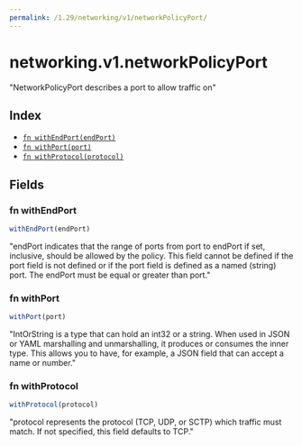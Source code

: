 ```yaml
---
permalink: /1.29/networking/v1/networkPolicyPort/
---
```


# networking.v1.networkPolicyPort

"NetworkPolicyPort describes a port to allow traffic on"

## Index

* [`fn withEndPort(endPort)`](#fn-withendport)
* [`fn withPort(port)`](#fn-withport)
* [`fn withProtocol(protocol)`](#fn-withprotocol)

## Fields

### fn withEndPort

```ts
withEndPort(endPort)
```

"endPort indicates that the range of ports from port to endPort if set, inclusive, should be allowed by the policy. This field cannot be defined if the port field is not defined or if the port field is defined as a named (string) port. The endPort must be equal or greater than port."

### fn withPort

```ts
withPort(port)
```

"IntOrString is a type that can hold an int32 or a string.  When used in JSON or YAML marshalling and unmarshalling, it produces or consumes the inner type.  This allows you to have, for example, a JSON field that can accept a name or number."

### fn withProtocol

```ts
withProtocol(protocol)
```

"protocol represents the protocol (TCP, UDP, or SCTP) which traffic must match. If not specified, this field defaults to TCP."